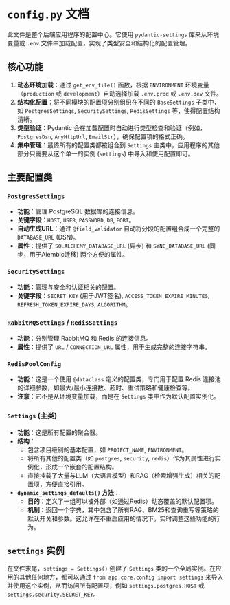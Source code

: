 # `config.py` 文档

此文件是整个后端应用程序的配置中心。它使用 `pydantic-settings` 库来从环境变量或 `.env` 文件中加载配置，实现了类型安全和结构化的配置管理。

## 核心功能

1.  **动态环境加载**：通过 `get_env_file()` 函数，根据 `ENVIRONMENT` 环境变量（`production` 或 `development`）自动选择加载 `.env.prod` 或 `.env.dev` 文件。
2.  **结构化配置**：将不同模块的配置项分别组织在不同的 `BaseSettings` 子类中，如 `PostgresSettings`, `SecuritySettings`, `RedisSettings` 等，使得配置结构清晰。
3.  **类型验证**：Pydantic 会在加载配置时自动进行类型检查和验证（例如，`PostgresDsn`, `AnyHttpUrl`, `EmailStr`），确保配置项的格式正确。
4.  **集中管理**：最终所有的配置类都被组合到 `Settings` 主类中，应用程序的其他部分只需要从这个单一的实例 (`settings`) 中导入和使用配置即可。

## 主要配置类

### `PostgresSettings`
- **功能**：管理 PostgreSQL 数据库的连接信息。
- **关键字段**：`HOST`, `USER`, `PASSWORD`, `DB`, `PORT`。
- **自动生成URL**：通过 `@field_validator` 自动将分段的配置组合成一个完整的 `DATABASE_URL` (DSN)。
- **属性**：提供了 `SQLALCHEMY_DATABASE_URL` (异步) 和 `SYNC_DATABASE_URL` (同步，用于Alembic迁移) 两个方便的属性。

### `SecuritySettings`
- **功能**：管理与安全和认证相关的配置。
- **关键字段**：`SECRET_KEY` (用于JWT签名), `ACCESS_TOKEN_EXPIRE_MINUTES`, `REFRESH_TOKEN_EXPIRE_DAYS`, `ALGORITHM`。

### `RabbitMQSettings` / `RedisSettings`
- **功能**：分别管理 RabbitMQ 和 Redis 的连接信息。
- **属性**：提供了 `URL` / `CONNECTION_URL` 属性，用于生成完整的连接字符串。

### `RedisPoolConfig`
- **功能**：这是一个使用 `@dataclass` 定义的配置类，专门用于配置 Redis 连接池的详细参数，如最大/最小连接数、超时、重试策略和健康检查等。
- **注意**：它不是从环境变量加载，而是在 `Settings` 类中作为默认配置实例化。

### `Settings` (主类)
- **功能**：这是所有配置的聚合器。
- **结构**：
    - 包含项目级别的基本配置，如 `PROJECT_NAME`, `ENVIRONMENT`。
    - 将所有其他的配置类（如 `postgres`, `security`, `redis`）作为其属性进行实例化，形成一个嵌套的配置结构。
    - 直接挂载了大量与LLM（大语言模型）和RAG（检索增强生成）相关的配置项，方便直接引用。
- **`dynamic_settings_defaults()` 方法**：
    - **目的**：定义了一组可以被外部（如通过Redis）动态覆盖的默认配置项。
    - **机制**：返回一个字典，其中包含了所有RAG、BM25和查询重写等策略的默认开关和参数。这允许在不重启应用的情况下，实时调整这些功能的行为。

## `settings` 实例

在文件末尾，`settings = Settings()` 创建了 `Settings` 类的一个全局实例。在应用的其他任何地方，都可以通过 `from app.core.config import settings` 来导入并使用这个实例，从而访问所有配置项，例如 `settings.postgres.HOST` 或 `settings.security.SECRET_KEY`。
